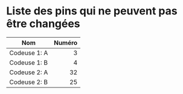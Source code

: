 Liste des pins qui ne peuvent pas être changées
===

| Nom           | Numéro            |
| ---           | ---:              |
| Codeuse 1: A  | 3                 |
| Codeuse 1: B  | 4                 |
| Codeuse 2: A  | 32                |
| Codeuse 2: B  | 25                |

